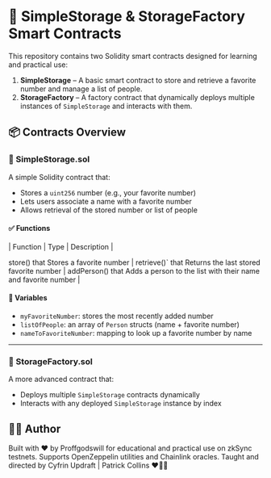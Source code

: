 # 🧱 SimpleStorage & StorageFactory Smart Contracts

This repository contains two Solidity smart contracts designed for learning and practical use:

1. **SimpleStorage** – A basic smart contract to store and retrieve a favorite number and manage a list of people.
2. **StorageFactory** – A factory contract that dynamically deploys multiple instances of `SimpleStorage` and interacts with them.

## 📦 Contracts Overview

### 🔹 SimpleStorage.sol

A simple Solidity contract that:

- Stores a `uint256` number (e.g., your favorite number)
- Lets users associate a name with a favorite number
- Allows retrieval of the stored number or list of people

#### ✅ Functions

| Function | Type | Description |

store() that Stores a favorite number |
retrieve()` that Returns the last stored favorite number |
addPerson() that Adds a person to the list with their name and favorite number |

#### 🧾 Variables

- `myFavoriteNumber`: stores the most recently added number
- `listOfPeople`: an array of `Person` structs (name + favorite number)
- `nameToFavoriteNumber`: mapping to look up a favorite number by name

---

### 🔹 StorageFactory.sol

A more advanced contract that:

- Deploys multiple `SimpleStorage` contracts dynamically
- Interacts with any deployed `SimpleStorage` instance by index

## 🧑‍💻 Author
Built with ❤️ by Proffgodswill for educational and practical use on zkSync testnets.
Supports OpenZeppelin utilities and Chainlink oracles.
Taught and directed by Cyfrin Updraft | Patrick Collins ❤️🧑‍💻
